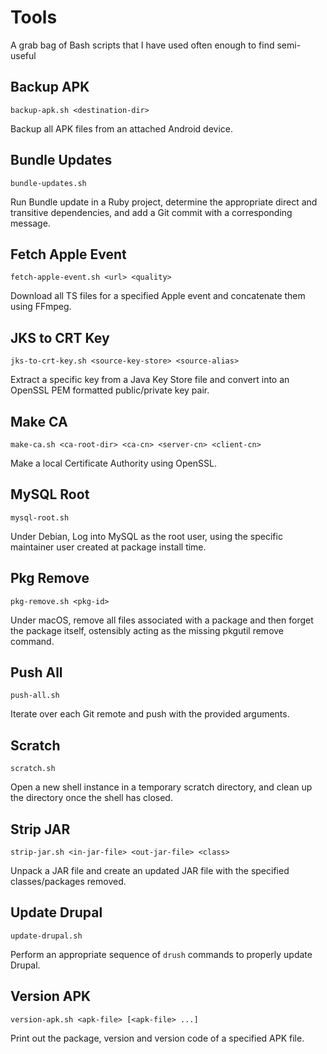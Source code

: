 # Tools

A grab bag of Bash scripts that I have used often enough to find semi-useful

## Backup APK

    backup-apk.sh <destination-dir>

Backup all APK files from an attached Android device.

## Bundle Updates

    bundle-updates.sh

Run Bundle update in a Ruby project, determine the appropriate direct and transitive dependencies, and add a Git commit with a corresponding message.

## Fetch Apple Event

    fetch-apple-event.sh <url> <quality>

Download all TS files for a specified Apple event and concatenate them using FFmpeg.

## JKS to CRT Key

    jks-to-crt-key.sh <source-key-store> <source-alias>

Extract a specific key from a Java Key Store file and convert into an OpenSSL PEM formatted public/private key pair.

## Make CA

    make-ca.sh <ca-root-dir> <ca-cn> <server-cn> <client-cn>

Make a local Certificate Authority using OpenSSL.

## MySQL Root

    mysql-root.sh

Under Debian, Log into MySQL as the root user, using the specific maintainer user created at package install time.

## Pkg Remove

    pkg-remove.sh <pkg-id>

Under macOS, remove all files associated with a package and then forget the package itself, ostensibly acting as the missing pkgutil remove command.

## Push All

    push-all.sh

Iterate over each Git remote and push with the provided arguments.

## Scratch

    scratch.sh

Open a new shell instance in a temporary scratch directory, and clean up the directory once the shell has closed.

## Strip JAR

    strip-jar.sh <in-jar-file> <out-jar-file> <class>

Unpack a JAR file and create an updated JAR file with the specified classes/packages removed.

## Update Drupal

    update-drupal.sh

Perform an appropriate sequence of `drush` commands to properly update Drupal.

## Version APK

    version-apk.sh <apk-file> [<apk-file> ...]

Print out the package, version and version code of a specified APK file.
